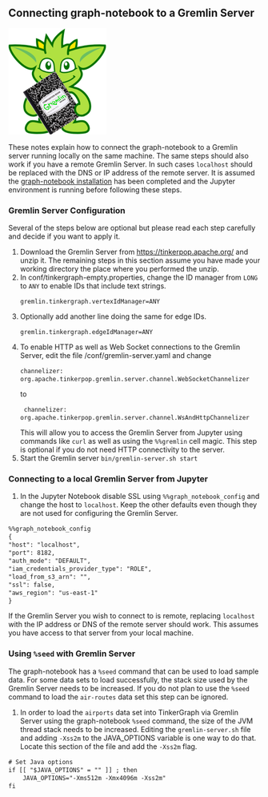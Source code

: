 ## Connecting graph-notebook to a Gremlin Server

![Gremlin](https://github.com/aws/graph-notebook/blob/main/images/gremlin-notebook.png?raw=true, "Picture of Gremlin holding a notebook")

These notes explain how to connect the graph-notebook to a Gremlin server running locally on the same machine. The same steps should also work if you have a remote Gremlin Server. In such cases `localhost` should be replaced with the DNS or IP address of the remote server. It is assumed the [graph-notebook installation](https://github.com/aws/graph-notebook/blob/main/README.md) has been completed and the Jupyter environment is running before following these steps. 

### Gremlin Server Configuration
Several of the steps below are optional but please read each step carefully and decide if you want to apply it.
1. Download the Gremlin Server from https://tinkerpop.apache.org/ and unzip it. The remaining steps in this section assume you have made your working directory the place where you performed the unzip.
2. In conf/tinkergraph-empty.properties, change the ID manager from `LONG` to `ANY` to
   enable IDs that include text strings.
   ```
   gremlin.tinkergraph.vertexIdManager=ANY
   ```
3. Optionally add another line doing the same for edge IDs.
   ```
   gremlin.tinkergraph.edgeIdManager=ANY

   ```
4. To enable HTTP as well as Web Socket connections to the Gremlin Server, edit the file /conf/gremlin-server.yaml and change
   ```
   channelizer: org.apache.tinkerpop.gremlin.server.channel.WebSocketChannelizer
   ```
   to
   ```
    channelizer: org.apache.tinkerpop.gremlin.server.channel.WsAndHttpChannelizer
   ```
   This will allow you to access the Gremlin Server from Jupyter using commands like `curl` as well as using the `%%gremlin` cell magic. This step is optional if you do not need HTTP connectivity to the server.
5. Start the Gremlin server `bin/gremlin-server.sh start`


### Connecting to a local Gremlin Server from Jupyter
1. In the Jupyter Notebook disable SSL using `%%graph_notebook_config` and change the host to `localhost`. Keep the other defaults even though they are not used for configuring the Gremlin Server.
  ```
  %%graph_notebook_config
{
  "host": "localhost",
  "port": 8182,
  "auth_mode": "DEFAULT",
  "iam_credentials_provider_type": "ROLE",
  "load_from_s3_arn": "",
  "ssl": false,
  "aws_region": "us-east-1"
}
  ```
If the Gremlin Server you wish to connect to is remote,  replacing `localhost` with the IP address or DNS of the remote server should work. This assumes you have access to that server from your local machine.

### Using `%seed` with Gremlin Server
The graph-notebook has a `%seed` command that can be used to load sample data. For some data sets to load successfully, the stack size used by the Gremlin Server needs to be increased. If you do not plan to use the `%seed` command to load the `air-routes` data set this step can be ignored.

1. In order to load the `airports` data set into TinkerGraph via Gremlin Server using the graph-notebook `%seed` command, the size of the JVM thread stack needs to be increased. Editing the `gremlin-server.sh` file and adding `-Xss2m` to the JAVA_OPTIONS variable is one way to do that. Locate this section of the file and add the `-Xss2m` flag.

  ```
  # Set Java options
  if [[ "$JAVA_OPTIONS" = "" ]] ; then
      JAVA_OPTIONS="-Xms512m -Xmx4096m -Xss2m"
  fi
  ```
